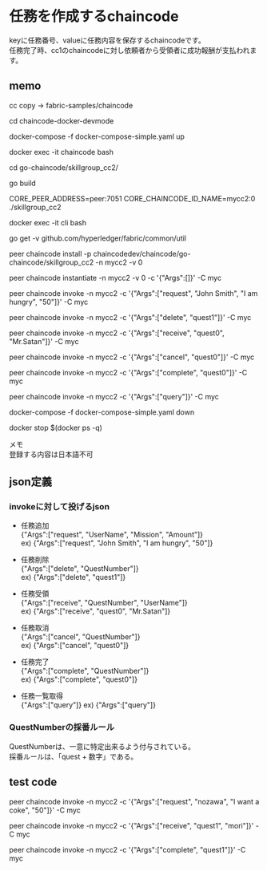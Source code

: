 # 任務を作成するchaincode
keyに任務番号、valueに任務内容を保存するchaincodeです。  
任務完了時、cc1のchaincodeに対し依頼者から受領者に成功報酬が支払われます。

## memo

cc copy → fabric-samples/chaincode

cd chaincode-docker-devmode

docker-compose -f docker-compose-simple.yaml up

docker exec -it chaincode bash

cd go-chaincode/skillgroup_cc2/

go build

CORE_PEER_ADDRESS=peer:7051 CORE_CHAINCODE_ID_NAME=mycc2:0 ./skillgroup_cc2

docker exec -it cli bash

go get -v github.com/hyperledger/fabric/common/util

peer chaincode install -p chaincodedev/chaincode/go-chaincode/skillgroup_cc2 -n mycc2 -v 0

peer chaincode instantiate -n mycc2 -v 0 -c '{"Args":[]}' -C myc

peer chaincode invoke -n mycc2 -c '{"Args":["request", "John Smith", "I am hungry", "50"]}' -C myc

peer chaincode invoke -n mycc2 -c '{"Args":["delete", "quest1"]}' -C myc

peer chaincode invoke -n mycc2 -c '{"Args":["receive", "quest0", "Mr.Satan"]}' -C myc

peer chaincode invoke -n mycc2 -c '{"Args":["cancel", "quest0"]}' -C myc

peer chaincode invoke -n mycc2 -c '{"Args":["complete", "quest0"]}' -C myc

peer chaincode invoke -n mycc2 -c '{"Args":["query"]}' -C myc




docker-compose -f docker-compose-simple.yaml down

docker stop $(docker ps -q)

メモ      
登録する内容は日本語不可


## json定義

### invokeに対して投げるjson

* 任務追加      
    {"Args":["request", "UserName", "Mission", "Amount"]}       
    ex) {"Args":["request", "John Smith", "I am hungry", "50"]}

* 任務削除      
    {"Args":["delete", "QuestNumber"]}      
    ex) {"Args":["delete", "quest1"]}

* 任務受領      
    {"Args":["receive", "QuestNumber", "UserName"]}     
    ex) {"Args":["receive", "quest0", "Mr.Satan"]}

* 任務取消      
    {"Args":["cancel", "QuestNumber"]}      
    ex) {"Args":["cancel", "quest0"]}

* 任務完了      
    {"Args":["complete", "QuestNumber"]}        
    ex) {"Args":["complete", "quest0"]}

* 任務一覧取得        
    {"Args":["query"]}
    ex) {"Args":["query"]}

### QuestNumberの採番ルール
QuestNumberは、一意に特定出来るよう付与されている。  
採番ルールは、「quest + 数字」である。


## test code

peer chaincode invoke -n mycc2 -c '{"Args":["request", "nozawa", "I want a coke", "50"]}' -C myc

peer chaincode invoke -n mycc2 -c '{"Args":["receive", "quest1", "mori"]}' -C myc

peer chaincode invoke -n mycc2 -c '{"Args":["complete", "quest1"]}' -C myc